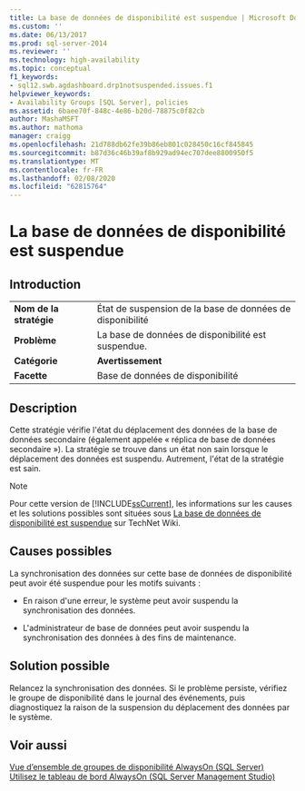 ```yaml
---
title: La base de données de disponibilité est suspendue | Microsoft Docs
ms.custom: ''
ms.date: 06/13/2017
ms.prod: sql-server-2014
ms.reviewer: ''
ms.technology: high-availability
ms.topic: conceptual
f1_keywords:
- sql12.swb.agdashboard.drp1notsuspended.issues.f1
helpviewer_keywords:
- Availability Groups [SQL Server], policies
ms.assetid: 6baee70f-848c-4e86-b20d-78875c0f82cb
author: MashaMSFT
ms.author: mathoma
manager: craigg
ms.openlocfilehash: 21d788db62fe39b86eb801c028450c16cf845845
ms.sourcegitcommit: b87d36c46b39af8b929ad94ec707dee8800950f5
ms.translationtype: MT
ms.contentlocale: fr-FR
ms.lasthandoff: 02/08/2020
ms.locfileid: "62815764"
---
```

# <a name="availability-database-is-suspended"></a>La base de données de disponibilité est suspendue
    
## <a name="introduction"></a>Introduction  
  
|||  
|-|-|  
|**Nom de la stratégie**|État de suspension de la base de données de disponibilité|  
|**Problème**|La base de données de disponibilité est suspendue.|  
|**Catégorie**|**Avertissement**|  
|**Facette**|Base de données de disponibilité|  
  
## <a name="description"></a>Description  
 Cette stratégie vérifie l'état du déplacement des données de la base de données secondaire (également appelée « réplica de base de données secondaire »). La stratégie se trouve dans un état non sain lorsque le déplacement des données est suspendu. Autrement, l'état de la stratégie est sain.  
  
> [!NOTE]  
>  Pour cette version de [!INCLUDE[ssCurrent](../../../includes/sscurrent-md.md)], les informations sur les causes et les solutions possibles sont situées sous [La base de données de disponibilité est suspendue](https://go.microsoft.com/fwlink/p/?LinkId=220860) sur TechNet Wiki.  
  
## <a name="possible-causes"></a>Causes possibles  
 La synchronisation des données sur cette base de données de disponibilité peut avoir été suspendue pour les motifs suivants :  
  
-   En raison d'une erreur, le système peut avoir suspendu la synchronisation des données.  
  
-   L'administrateur de base de données peut avoir suspendu la synchronisation des données à des fins de maintenance.  
  
## <a name="possible-solution"></a>Solution possible  
 Relancez la synchronisation des données. Si le problème persiste, vérifiez le groupe de disponibilité dans le journal des événements, puis diagnostiquez la raison de la suspension du déplacement des données par le système.  
  
## <a name="see-also"></a>Voir aussi  
 [Vue d’ensemble de groupes de disponibilité AlwaysOn &#40;SQL Server&#41;](overview-of-always-on-availability-groups-sql-server.md)   
 [Utilisez le tableau de bord AlwaysOn &#40;SQL Server Management Studio&#41;](use-the-always-on-dashboard-sql-server-management-studio.md)  
  
  
